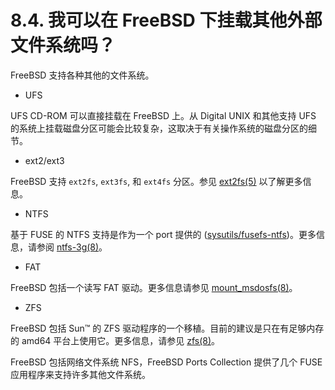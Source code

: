 # 8.4. 我可以在 FreeBSD 下挂载其他外部文件系统吗？

FreeBSD 支持各种其他的文件系统。

- UFS

UFS CD-ROM 可以直接挂载在 FreeBSD 上。从 Digital UNIX 和其他支持 UFS 的系统上挂载磁盘分区可能会比较复杂，这取决于有关操作系统的磁盘分区的细节。

- ext2/ext3

FreeBSD 支持 `ext2fs`, `ext3fs`, 和 `ext4fs` 分区。参见 [ext2fs(5)](https://www.freebsd.org/cgi/man.cgi?query=ext2fs&sektion=5&format=html) 以了解更多信息。

- NTFS

基于 FUSE 的 NTFS 支持是作为一个 port 提供的 ([sysutils/fusefs-ntfs](https://cgit.freebsd.org/ports/tree/sysutils/fusefs-ntfs/pkg-descr))。更多信息，请参阅 [ntfs-3g(8)](https://www.freebsd.org/cgi/man.cgi?query=ntfs-3g&sektion=8&format=html)。

- FAT

FreeBSD 包括一个读写 FAT 驱动。更多信息请参见 [mount_msdosfs(8)](https://www.freebsd.org/cgi/man.cgi?query=mount_msdosfs&sektion=8&format=html)。

- ZFS

FreeBSD 包括 Sun™ 的 ZFS 驱动程序的一个移植。目前的建议是只在有足够内存的 amd64 平台上使用它。更多信息，请参见 [zfs(8)](https://www.freebsd.org/cgi/man.cgi?query=zfs&sektion=8&format=html)。

FreeBSD 包括网络文件系统 NFS，FreeBSD Ports Collection 提供了几个 FUSE 应用程序来支持许多其他文件系统。
